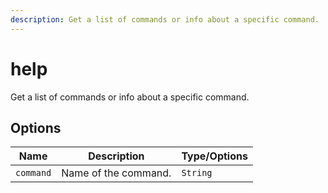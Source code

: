 ```yaml
---
description: Get a list of commands or info about a specific command.
---
```


# help

Get a list of commands or info about a specific command.

## Options

| Name | Description | Type/Options |
|------|-------------|--------------|
| `command` | Name of the command. | `String` |

